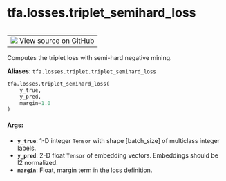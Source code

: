 <div itemscope itemtype="http://developers.google.com/ReferenceObject">
<meta itemprop="name" content="tfa.losses.triplet_semihard_loss" />
<meta itemprop="path" content="Stable" />
</div>

# tfa.losses.triplet_semihard_loss

<!-- Insert buttons and diff -->

<table class="tfo-notebook-buttons tfo-api" align="left">

<td>
  <a target="_blank" href="https://github.com/tensorflow/addons/tree/r0.7/tensorflow_addons/losses/triplet.py#L62-L130">
    <img src="https://www.tensorflow.org/images/GitHub-Mark-32px.png" />
    View source on GitHub
  </a>
</td></table>



<!-- Equality marker -->
Computes the triplet loss with semi-hard negative mining.

**Aliases**: `tfa.losses.triplet.triplet_semihard_loss`

``` python
tfa.losses.triplet_semihard_loss(
    y_true,
    y_pred,
    margin=1.0
)
```



<!-- Placeholder for "Used in" -->


#### Args:


* <b>`y_true`</b>: 1-D integer `Tensor` with shape [batch_size] of
  multiclass integer labels.
* <b>`y_pred`</b>: 2-D float `Tensor` of embedding vectors. Embeddings should
  be l2 normalized.
* <b>`margin`</b>: Float, margin term in the loss definition.

